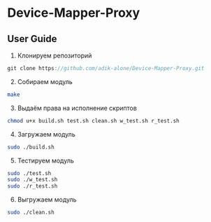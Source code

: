# Device-Mapper-Proxy

## User Guide

1. Клонируем репозиторий
```c
git clone https://github.com/adik-alone/Device-Mapper-Proxy.git
```
2. Собираем модуль
```bash
make
```
3. Выдаём права на исполнение скриптов
```bash
chmod u+x build.sh test.sh clean.sh w_test.sh r_test.sh
```
4. Загружаем модуль
```bash
sudo ./build.sh
```
5. Тестируем модуль
```bash
sudo ./test.sh
sudo ./w_test.sh
sudo ./r_test.sh
```
6. Выгружаем модуль
```bash
sudo ./clean.sh
```
